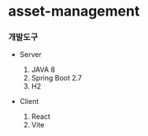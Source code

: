 # asset-management

### 개발도구

- Server

  1. JAVA 8
  2. Spring Boot 2.7
  3. H2

- Client
  1. React
  2. Vite
